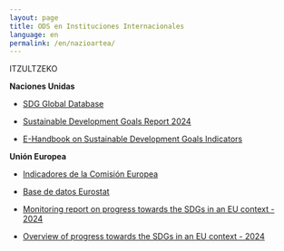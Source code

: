```yaml
---
layout: page
title: ODS en Instituciones Internacionales 
language: en
permalink: /en/nazioartea/
---
```


ITZULTZEKO

**Naciones Unidas**
- [SDG Global Database](https://unstats.un.org/sdgs/dataportal)

- [Sustainable Development Goals Report 2024](https://unstats.un.org/sdgs/report/2024/)

- [E-Handbook on Sustainable Development Goals Indicators](https://unstats.un.org/sdgs/dataportal)

**Unión Europea**
- [Indicadores de la Comisión Europea](https://ec.europa.eu/eurostat/web/sdi/overview)

- [Base de datos Eurostat](https://ec.europa.eu/eurostat/web/sdi/database)

- [Monitoring report on progress towards the SDGs in an EU context - 2024](https://ec.europa.eu/eurostat/documents/15234730/19397895/KS-05-24-071-EN-N.pdf/730c983a-fa93-6ce2-7905-2379de04f3e9?version=1.0&t=1718611411114)

- [Overview of progress towards the SDGs in an EU context - 2024](https://ec.europa.eu/eurostat/documents/4031688/19398139/KS-05-24-072-EN-N.pdf/021a09dd-277d-87d1-e347-867f0263ab59?version=1.1&t=1718618520865)
